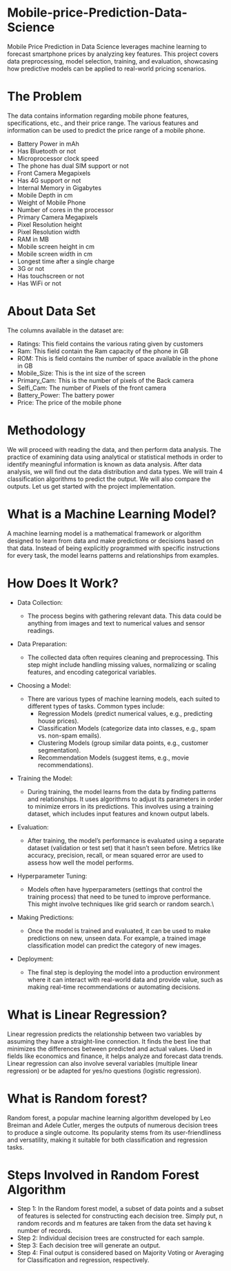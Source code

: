 # Mobile-price-Prediction-Data-Science
Mobile Price Prediction in Data Science leverages machine learning to forecast smartphone prices by analyzing key features. This project covers data preprocessing, model selection, training, and evaluation, showcasing how predictive models can be applied to real-world pricing scenarios.

# The Problem
The data contains information regarding mobile phone features, specifications, etc., and their price range. The various features and information can be used to predict the price range of a mobile phone.

- Battery Power in mAh
- Has Bluetooth or not
- Microprocessor clock speed
- The phone has dual SIM support or not
- Front Camera Megapixels
- Has 4G support or not
- Internal Memory in Gigabytes
- Mobile Depth in cm
- Weight of Mobile Phone
- Number of cores in the processor
- Primary Camera Megapixels
- Pixel Resolution height
- Pixel Resolution width
- RAM in MB
- Mobile screen height in cm
- Mobile screen width in cm
- Longest time after a single charge
- 3G or not
- Has touchscreen or not
- Has WiFi or not



# About Data Set 
The columns available in the dataset are:

- Ratings: This field contains the various rating given by customers
- Ram: This field contain the Ram capacity of the phone in GB
- ROM: This is field contains the number of space available in the phone in GB
- Mobile_Size: This is the int size of the screen
- Primary_Cam: This is the number of pixels of the Back camera
- Selfi_Cam: The number of Pixels of the front camera
- Battery_Power: The battery power
- Price: The price of the mobile phone

# Methodology
We will proceed with reading the data, and then perform data analysis. The practice of examining data using analytical or statistical methods in order to identify meaningful information is known as data analysis. After data analysis, we will find out the data distribution and data types. We will train 4 classification algorithms to predict the output. We will also compare the outputs. Let us get started with the project implementation.

# What is a Machine Learning Model?
A machine learning model is a mathematical framework or algorithm designed to learn from data and make predictions or decisions based on that data. Instead of being explicitly programmed with specific instructions for every task, the model learns patterns and relationships from examples.

# How Does It Work?
- Data Collection:
  - The process begins with gathering relevant data. This data could be anything from images and text to numerical values and sensor readings.
  
- Data Preparation:
  - The collected data often requires cleaning and preprocessing. This step might include handling missing values, normalizing or scaling features, and encoding categorical variables.
  
- Choosing a Model:
  - There are various types of machine learning models, each suited to different types of tasks. Common types include:
    - Regression Models (predict numerical values, e.g., predicting house prices).
    - Classification Models (categorize data into classes, e.g., spam vs. non-spam emails).
    - Clustering Models (group similar data points, e.g., customer segmentation).
    - Recommendation Models (suggest items, e.g., movie recommendations).
    
- Training the Model:
  - During training, the model learns from the data by finding patterns and relationships. It uses algorithms to adjust its parameters in order to minimize errors in its predictions. This involves using a training dataset, which includes input features and known output labels.
  
- Evaluation:
  - After training, the model’s performance is evaluated using a separate dataset (validation or test set) that it hasn’t seen before. Metrics like accuracy, precision, recall, or mean squared error are used to assess how well the model performs.
  
- Hyperparameter Tuning:
  - Models often have hyperparameters (settings that control the training process) that need to be tuned to improve performance. This might involve techniques like grid search or random search.\
  
- Making Predictions:
  - Once the model is trained and evaluated, it can be used to make predictions on new, unseen data. For example, a trained image classification model can predict the category of new images.
  
- Deployment:
  - The final step is deploying the model into a production environment where it can interact with real-world data and provide value, such as making real-time recommendations or automating decisions.

# What is Linear Regression?
Linear regression predicts the relationship between two variables by assuming they have a straight-line connection. It finds the best line that minimizes the differences between predicted and actual values. Used in fields like economics and finance, it helps analyze and forecast data trends. Linear regression can also involve several variables (multiple linear regression) or be adapted for yes/no questions (logistic regression).



# What is Random forest?
Random forest, a popular machine learning algorithm developed by Leo Breiman and Adele Cutler, merges the outputs of numerous decision trees to produce a single outcome. Its popularity stems from its user-friendliness and versatility, making it suitable for both classification and regression tasks.

# Steps Involved in Random Forest Algorithm
- Step 1: In the Random forest model, a subset of data points and a subset of features is selected for constructing each decision tree. Simply put, n random records and m features are taken from the data set having k number of records.
- Step 2: Individual decision trees are constructed for each sample.
- Step 3: Each decision tree will generate an output.
- Step 4: Final output is considered based on Majority Voting or Averaging for Classification and regression, respectively.
